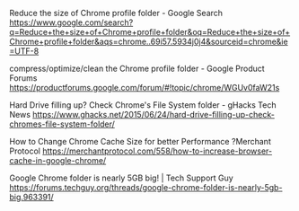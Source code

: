 Reduce the size of Chrome profile folder - Google Search
 https://www.google.com/search?q=Reduce+the+size+of+Chrome+profile+folder&oq=Reduce+the+size+of+Chrome+profile+folder&aqs=chrome..69i57.5934j0j4&sourceid=chrome&ie=UTF-8

compress/optimize/clean the Chrome profile folder - Google Product Forums
 https://productforums.google.com/forum/#!topic/chrome/WGUv0faW21s

Hard Drive filling up? Check Chrome's File System folder - gHacks Tech News
 https://www.ghacks.net/2015/06/24/hard-drive-filling-up-check-chromes-file-system-folder/

How to Change Chrome Cache Size for better Performance ?Merchant Protocol
 https://merchantprotocol.com/558/how-to-increase-browser-cache-in-google-chrome/

Google Chrome folder is nearly 5GB big! | Tech Support Guy
 https://forums.techguy.org/threads/google-chrome-folder-is-nearly-5gb-big.963391/

